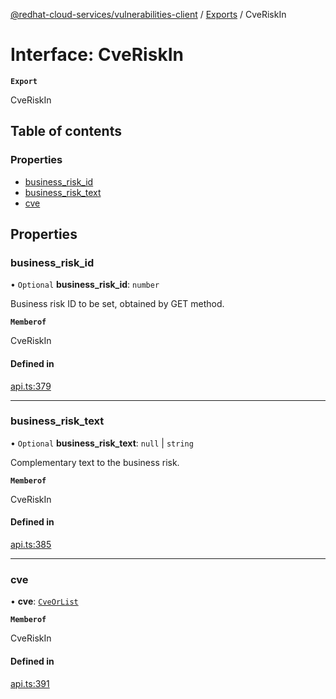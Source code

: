 [@redhat-cloud-services/vulnerabilities-client](../README.md) / [Exports](../modules.md) / CveRiskIn

# Interface: CveRiskIn

**`Export`**

CveRiskIn

## Table of contents

### Properties

- [business\_risk\_id](CveRiskIn.md#business_risk_id)
- [business\_risk\_text](CveRiskIn.md#business_risk_text)
- [cve](CveRiskIn.md#cve)

## Properties

### business\_risk\_id

• `Optional` **business\_risk\_id**: `number`

Business risk ID to be set, obtained by GET method.

**`Memberof`**

CveRiskIn

#### Defined in

[api.ts:379](https://github.com/RedHatInsights/javascript-clients/blob/main/packages/vulnerabilities/git-api/api.ts#L379)

___

### business\_risk\_text

• `Optional` **business\_risk\_text**: ``null`` \| `string`

Complementary text to the business risk.

**`Memberof`**

CveRiskIn

#### Defined in

[api.ts:385](https://github.com/RedHatInsights/javascript-clients/blob/main/packages/vulnerabilities/git-api/api.ts#L385)

___

### cve

• **cve**: [`CveOrList`](../modules.md#cveorlist)

**`Memberof`**

CveRiskIn

#### Defined in

[api.ts:391](https://github.com/RedHatInsights/javascript-clients/blob/main/packages/vulnerabilities/git-api/api.ts#L391)
